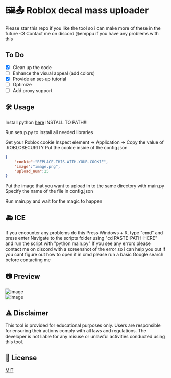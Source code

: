 # 🖼️📤 Roblox decal mass uploader
Please star this repo if you like the tool so i can make more of these in the future <3
Contact me on discord @emppu if you have any problems with this

## To Do
- [x] Clean up the code
- [ ] Enhance the visual appeal (add colors)
- [x] Provide an set-up tutorial
- [ ] Optimize
- [ ] Add proxy support

## 🛠️ Usage
Install python [here](https://www.python.org/downloads/)
INSTALL TO PATH!!!

Run setup.py to install all needed libraries

Get your Roblox cookie
Inspect element -> Application -> Copy the value of .ROBLOSECURITY
Put the cookie inside of the config.json
```json
{
    "cookie":"REPLACE-THIS-WITH-YOUR-COOKIE",
    "image":"image.png",
    "upload_num":25
}
```

Put the image that you want to upload in to the same directory with main.py
Specify the name of the file in config.json

Run main.py and wait for the magic to happen

## 🚑 ICE
If you encounter any problems do this
Press Windows + R, type "cmd" and press enter
Navigate to the scripts folder using "cd PASTE-PATH-HERE" and run the script with "python main.py"
If you see any errors please contact me on discord with a screenshot of the error so i can help you out
If you cant figure out how to open it in cmd please run a basic Google search before contacting me

## 📷 Preview
![image](https://github.com/emppu-dev/roblox-decal-mass-uploader/assets/83163481/7264cb3b-4299-43eb-b947-a60a2590e663)<br>![image](https://github.com/emppu-dev/roblox-decal-mass-uploader/assets/83163481/80692b25-f05b-44f0-a329-2c268b033f22)

## ⚠️ Disclaimer
This tool is provided for educational purposes only. Users are responsible for ensuring their actions comply with all laws and regulations. The developer is not liable for any misuse or unlawful activities conducted using this tool.

## 📄 License
[MIT](https://choosealicense.com/licenses/mit/)
